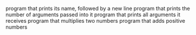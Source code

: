 program that prints its name, followed by a new line
program that prints the number of arguments passed into it
program that prints all arguments it receives
program that multiplies two numbers
program that adds positive numbers
